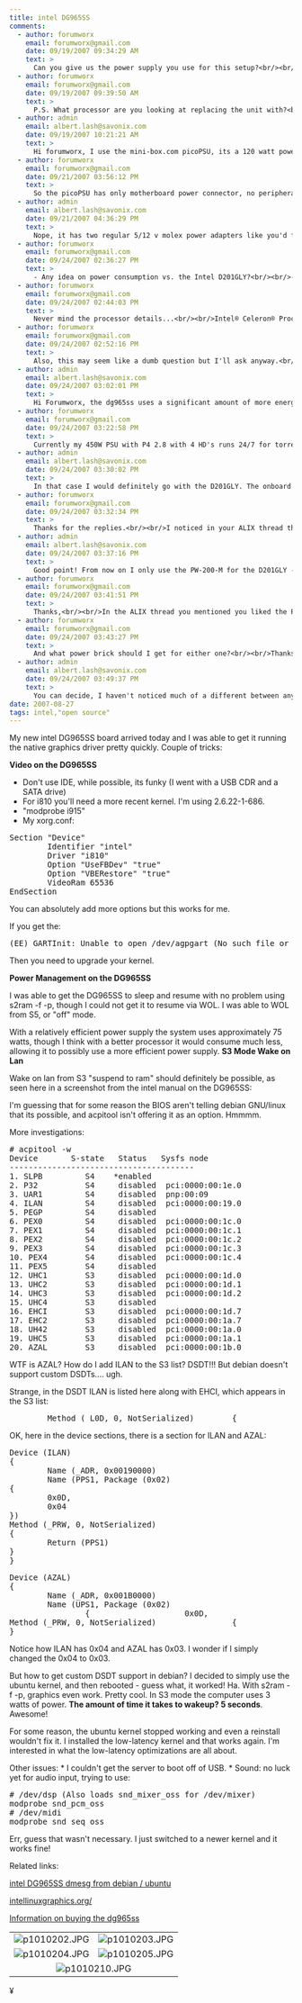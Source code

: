 ```yaml
---
title: intel DG965SS
comments:
  - author: forumworx
    email: forumworx@gmail.com
    date: 09/19/2007 09:34:29 AM
    text: >
      Can you give us the power supply you use for this setup?<br/><br/>Make, Modle #?<br/><br/>Thanks
  - author: forumworx
    email: forumworx@gmail.com
    date: 09/19/2007 09:39:50 AM
    text: >
      P.S. What processor are you looking at replacing the unit with?<br/><br/>Thanks
  - author: admin
    email: albert.lash@savonix.com
    date: 09/19/2007 10:21:21 AM
    text: >
      Hi forumworx, I use the mini-box.com picoPSU, its a 120 watt power supply, but to use it with the dg965ss, I have to connect a hard drive connector to the motherboard via an adapter, which I bought from centrix-intl.com.<br/><br/>I'm now using the celeron 420 on this board - works great!
  - author: forumworx
    email: forumworx@gmail.com
    date: 09/21/2007 03:56:12 PM
    text: >
      So the picoPSU has only motherboard power connector, no peripheral connectors?<br/><br/>I'm looking at setting up one of these but I need a HD connector (sata or IDE).<br/><br/>Do other picoPSU's come with HD adapter? From all the pics I see on the web they are just a mobo connector. Thanks
  - author: admin
    email: albert.lash@savonix.com
    date: 09/21/2007 04:36:29 PM
    text: >
      Nope, it has two regular 5/12 v molex power adapters like you'd find with a regular power supply. For a SATA HD, you'd need an adapter but that's no big deal. It also has a floppy adapter. I use one of the HD power connectors to go back to the mobo, and one to connect to a hard drive.
  - author: forumworx
    email: forumworx@gmail.com
    date: 09/24/2007 02:36:27 PM
    text: >
      - Any idea on power consumption vs. the Intel D201GLY?<br/><br/>- How about performance vs. the Intel D201GLY?<br/><br/>- Can you give some details on the CPU,<br/><br/>ie. Intel Celeron M 420 1.6 GHz 533 1MB 478 CPU SL8VZ.<br/><br/>- What about a heat sink? Are you using passive or with fan?<br/><br/>Thanks in advance
  - author: forumworx
    email: forumworx@gmail.com
    date: 09/24/2007 02:44:03 PM
    text: >
      Never mind the processor details...<br/><br/>Intel® Celeron® Processor 400 Sequence<br/>Processor Number 	Processor Speed 	System Bus Frequency 	L2 Cache Size 	BIOS Version<br/><br/>440	2 GHz 	          800 MHz 	512 KB 	1687 or greater<br/>430 	1.80 GHz 	800 MHz 	512 KB 	1687 or greater<br/>420 	1.60 GHz 	800 MHz 	512 KB 	1687 or greater<br/><br/>But the rest of the info would be good.<br/><br/>I need a low power system that will pull down torrents 24/7.<br/><br/>Which approach do you recoomend?<br/><br/>I can get the Intel D201GLY for $66, plus Power supply for $54... I have the rest of the components...<br/><br/>Thanks
  - author: forumworx
    email: forumworx@gmail.com
    date: 09/24/2007 02:52:16 PM
    text: >
      Also, this may seem like a dumb question but I'll ask anyway.<br/><br/>If I use a regular ATX power supply I have lying around. Say a 300W, the only extra energy consumption I could see is running the fan within the PSU vs. using the picoPSU.<br/><br/>Would that be the case?<br/><br/>$54 for a picoPSU, when I could use any PSU would save me some $$$.<br/><br/>Thanks, I asked alot of questions, hopefully they'll help others too.
  - author: admin
    email: albert.lash@savonix.com
    date: 09/24/2007 03:02:01 PM
    text: >
      Hi Forumworx, the dg965ss uses a significant amount of more energy than the D201GLY, at least 45 watts, compared to the 25 watts on the D201GLY.<br/><br/>Those prices seem pretty high, especially for the picoPSU, you should be able to find it cheaper, though maybe you are including shipping costs. The D201GLY includes the processor, which makes is a total bargain, but if you need more that 1 PCI slot or 1GB or RAM, its not the right board.<br/><br/>The power supply is actually very important in determining the power consumption. I've tested some power supplies that add an additional 20 watts to a system.<br/><br/>These days since I'm running so many computers, I prefer to have fewer 120V to 12V transformers, and only use power supplies like the picoPSU when I need 5v.<br/><br/>You might also want to check out the ALIX board:<br/><br/><a href="http://www.docunext.com/blog/2007/07/alix.html" rel="nofollow">http://www.docunext.com/blog/2007/07/alix.html</a><br/><br/>What is your application?
  - author: forumworx
    email: forumworx@gmail.com
    date: 09/24/2007 03:22:58 PM
    text: >
      Currently my 450W PSU with P4 2.8 with 4 HD's runs 24/7 for torrents.<br/><br/>I'd hate to calculate the power consumption on that bloat.<br/><br/>So I'm looking for a dedicated torrent machine, I looked at the Linksys NSLU2, but I dont have time for modding and then I'd need to purchase USB drive cases.<br/><br/>So I'll be happy with a low power dedicated torrent system that can serve up files to my HTPC when needed.<br/><br/>The Intel D201GLY seems ideal.<br/><br/>I'm in Canada, where is the cheapest place for the picoPSU? Where do you get yours?<br/><br/>Also, If I want to throw in a higher end Graphics card later, would the power supply handle it?<br/><br/>Thanks
  - author: admin
    email: albert.lash@savonix.com
    date: 09/24/2007 03:30:02 PM
    text: >
      In that case I would definitely go with the D201GLY. The onboard graphics chip isn't bad, but the board doesn't have PCI-Express or AGP so you'd be better off with the onboard chip than a pci video card, in my opinion.<br/><br/>Also check into what bandwidth you'd need between the torrent server and the htpc, 100mbit should do it, but I'd be curious as to what you find.<br/><br/>For the picoPSU, check mini-box, idotpc, logicsupply.
  - author: forumworx
    email: forumworx@gmail.com
    date: 09/24/2007 03:32:34 PM
    text: >
      Thanks for the replies.<br/><br/>I noticed in your ALIX thread that you preferred the PW-200-M for the D201GLY.<br/><br/>It's actually cheaper than the picoPSU.<br/><br/>What you think is best?
  - author: admin
    email: albert.lash@savonix.com
    date: 09/24/2007 03:37:16 PM
    text: >
      Good point! From now on I only use the PW-200-M for the D201GLY - the picoPSU won't fit on it without an extension. It might be a little bit less efficient but the difference is negligible. Remember, to use either of these power supplies, I also had to buy a 120V to 12V adapter - which is maybe why the price you mentioned earlier seemed high, you included the price of the power adapter...?
  - author: forumworx
    email: forumworx@gmail.com
    date: 09/24/2007 03:41:51 PM
    text: >
      Thanks,<br/><br/>In the ALIX thread you mentioned you liked the PW-200M for the D201GLY?<br/><br/>Should I go picoPSU or PW-200M. I don't see more than 1 HD, but I could see adding a PCI card.<br/><br/>Thanks
  - author: forumworx
    email: forumworx@gmail.com
    date: 09/24/2007 03:43:27 PM
    text: >
      And what power brick should I get for either one?<br/><br/>Thanks
  - author: admin
    email: albert.lash@savonix.com
    date: 09/24/2007 03:49:37 PM
    text: >
      You can decide, I haven't noticed much of a different between any of the ones I've used. Check the power capacity though, some don't provide enough. But with the D201GLY you should be OK with most of them out there.
date: 2007-08-27
tags: intel,"open source"
---
```

My new intel DG965SS board arrived today and I was able to get it running the native graphics driver pretty quickly. Couple of tricks:


<b>Video on the DG965SS</b>
<ul><li>Don't use IDE, while possible, its funky (I went with a USB CDR and a SATA drive)</li><li>For i810 you'll need a more recent kernel. I'm using 2.6.22-1-686.</li><li>"modprobe i915"</li><li>My xorg.conf:
</li></ul>
<pre class="sh_sh">Section "Device"
        Identifier "intel"
        Driver "i810"
        Option "UseFBDev" "true"
        Option "VBERestore" "true"
        VideoRam 65536
EndSection</pre>

You can absolutely add more options but this works for me.

If you get the:

<pre class="sh_sh">(EE) GARTInit: Unable to open /dev/agpgart (No such file or directory) </pre>

Then you need to upgrade your kernel.

<b>Power Management on the DG965SS</b>

I was able to get the DG965SS to sleep and resume with no problem using s2ram -f -p, though I could not get it to resume via WOL. I was able to WOL from S5, or "off" mode.

With a relatively efficient power supply the system uses approximately 75 watts, though I think with a better processor it would consume much less, allowing it to possibly use a more efficient power supply.
<b>S3 Mode Wake on Lan</b>

Wake on lan from S3 "suspend to ram" should definitely be possible, as seen here in a screenshot from the intel manual on the DG965SS:


I'm guessing that for some reason the BIOS aren't telling debian GNU/linux that its possible, and acpitool isn't offering it as an option. Hmmmm.

More investigations:

<pre class="sh_sh">
# acpitool -w
Device       S-state   Status   Sysfs node
---------------------------------------
1. SLPB         S4    *enabled
2. P32          S4     disabled  pci:0000:00:1e.0
3. UAR1         S4     disabled  pnp:00:09
4. ILAN         S4     disabled  pci:0000:00:19.0
5. PEGP         S4     disabled
6. PEX0         S4     disabled  pci:0000:00:1c.0
7. PEX1         S4     disabled  pci:0000:00:1c.1
8. PEX2         S4     disabled  pci:0000:00:1c.2
9. PEX3         S4     disabled  pci:0000:00:1c.3
10. PEX4        S4     disabled  pci:0000:00:1c.4
11. PEX5        S4     disabled
12. UHC1        S3     disabled  pci:0000:00:1d.0
13. UHC2        S3     disabled  pci:0000:00:1d.1
14. UHC3        S3     disabled  pci:0000:00:1d.2
15. UHC4        S3     disabled
16. EHCI        S3     disabled  pci:0000:00:1d.7
17. EHC2        S3     disabled  pci:0000:00:1a.7
18. UH42        S3     disabled  pci:0000:00:1a.0
19. UHC5        S3     disabled  pci:0000:00:1a.1
20. AZAL        S3     disabled  pci:0000:00:1b.0
</pre>

WTF is AZAL? How do I add ILAN to the S3 list? DSDT!!! But debian doesn't support custom DSDTs.... ugh.

Strange, in the DSDT ILAN is listed here along with EHCI, which appears in the S3 list:

<pre class="sh_sh">        Method (_L0D, 0, NotSerialized)        {            Notify (\_SB.PCI0.EHCI, 0x02)            Notify (\_SB.PCI0.EHC2, 0x02)            Notify (\_SB.PCI0.AZAL, 0x02)            Notify (\_SB.PCI0.ILAN, 0x02)        }</pre>

OK, here in the device sections, there is a section for ILAN and AZAL:

<pre class="sh_sh">Device (ILAN)
{
        Name (_ADR, 0x00190000)
        Name (PPS1, Package (0x02)
{
        0x0D,
        0x04
})
Method (_PRW, 0, NotSerialized)
{
        Return (PPS1)
}
}
</pre>

<pre class="sh_sh">Device (AZAL)
{
        Name (_ADR, 0x001B0000)
        Name (UPS1, Package (0x02)
                {                    0x0D,                    0x03                })
Method (_PRW, 0, NotSerialized)                {                    Return (UPS1)                }                OperationRegion (AZPM, PCI_Config, 0x55, 0x01)                Field (AZPM, ByteAcc, NoLock, Preserve)                {                    AZWE,   1                }                Method (_PSW, 1, NotSerialized)                {                    If (LEqual (Arg0, Zero))                    {                        Store (0x00, AZWE)                    }                    If (LEqual (Arg0, One))                    {                        Store (0x01, AZWE)                    }                }
}</pre>

Notice how ILAN has 0x04 and AZAL has 0x03. I wonder if I simply changed the 0x04 to 0x03.

But how to get custom DSDT support in debian? I decided to simply use the ubuntu kernel, and then rebooted - guess what, it worked! Ha.  With s2ram -f -p, graphics even work. Pretty cool. In S3 mode the computer uses 3 watts of power. <strong>The amount of time it takes to wakeup? 5 seconds</strong>. Awesome!

For some reason, the ubuntu kernel stopped working and even a reinstall wouldn't fix it. I installed the low-latency kernel and that works again. I'm interested in what the low-latency optimizations are all about.

Other issues: * I couldn't get the server to boot off of USB. * Sound: no luck yet for audio input, trying to use:

<pre class="sh_sh"># /dev/dsp (Also loads snd_mixer_oss for /dev/mixer)
modprobe snd_pcm_oss
# /dev/midi
modprobe snd_seq_oss</pre>

Err, guess that wasn't necessary. I just switched to a newer kernel and it works fine!

Related links:

<a href="http://www.docunext.com/wiki/Intel_DG965SS_dmesg">intel DG965SS dmesg from debian / ubuntu</a>

<a href="http://intellinuxgraphics.org/">intellinuxgraphics.org/</a>

<a href="http://www.my-tech-deals.com/blog/2007/08/linux-motherboards.html">Information on buying the dg965ss</a>

<table><tbody><tr><td>
<img src="http://www-sa.evenserver.com/s/img/2007/08/p1010202.JPG" alt="p1010202.JPG" class="imageframe imgalignleft" /></td><td>
<img src="http://www-sa.evenserver.com/s/img/2007/08/p1010203.JPG" alt="p1010203.JPG" class="imageframe imgalignleft" /></td></tr><tr><td>
<img src="http://www-sa.evenserver.com/s/img/2007/08/p1010204.JPG" alt="p1010204.JPG" class="imageframe imgalignleft" /></td><td>
<img src="http://www-sa.evenserver.com/s/img/2007/08/p1010205.JPG" alt="p1010205.JPG" class="imageframe imgalignleft" /></td></tr><tr><td colspan="2" align="center">
<img src="http://www-sa.evenserver.com/s/img/2007/08/p1010210.thumbnail.JPG" alt="p1010210.JPG" /></td></tr></tbody></table>

¥

